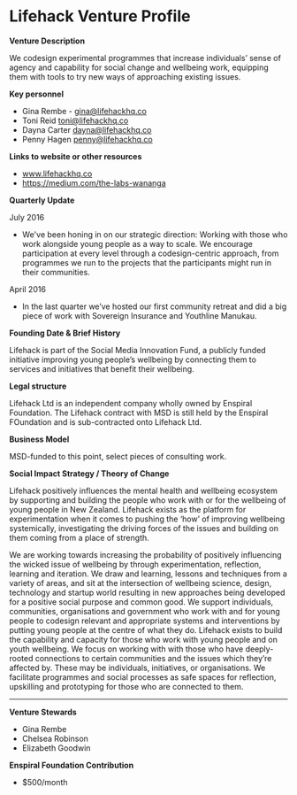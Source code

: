 # Lifehack Venture Profile

**Venture Description**

We codesign experimental programmes that increase individuals’ sense of agency and capability for social change and wellbeing work, equipping them with tools to try new ways of approaching existing issues.

**Key personnel**

* Gina Rembe - gina@lifehackhq.co
* Toni Reid toni@lifehackhq.co
* Dayna Carter dayna@lifehackhq.co
* Penny Hagen penny@lifehackhq.co

**Links to website or other resources**

* www.lifehackhq.co
* https://medium.com/the-labs-wananga

**Quarterly Update**

July 2016 

* We've been honing in on our strategic direction: Working with those who work alongside young people as a way to scale. We encourage participation at every level through a codesign-centric approach, from programmes we run to the projects that the participants might run in their communities.

April 2016 

* In the last quarter we’ve hosted our first community retreat and did a big piece of work with Sovereign Insurance and Youthline Manukau. 

**Founding Date & Brief History**

Lifehack is part of the Social Media Innovation Fund, a publicly funded initiative improving young people’s wellbeing by connecting them to services and initiatives that benefit their wellbeing. 

**Legal structure**

Lifehack Ltd is an independent company wholly owned by Enspiral Foundation. The Lifehack contract with MSD is still held by the Enspiral FOundation and is sub-contracted onto Lifehack Ltd.

**Business Model**

MSD-funded to this point, select pieces of consulting work.

**Social Impact Strategy / Theory of Change**

Lifehack positively influences the mental health and wellbeing ecosystem by supporting and building the people who work with or for the wellbeing of young people in New Zealand.
Lifehack exists as the platform for experimentation when it comes to pushing the ‘how’ of improving wellbeing systemically, investigating the driving forces of the issues and building on them coming from a place of strength. 

We are working towards increasing the probability of positively influencing the wicked issue of wellbeing by through experimentation, reflection, learning and iteration. 
We draw and learning, lessons and techniques from a variety of areas, and sit at the intersection of wellbeing science, design, technology and startup world resulting in new approaches being developed for a positive social purpose and common good.
We support individuals, communities, organisations and government who work with and for young people to codesign relevant and appropriate systems and interventions by putting young people at the centre of what they do. Lifehack exists to build the capability and capacity for those who work with young people and on youth wellbeing. We focus on working with with those who have deeply-rooted connections to certain communities and the issues which they’re affected by. These may be individuals, initiatives, or organisations. We facilitate programmes and social processes as safe spaces for reflection, upskilling and prototyping for those who are connected to them. 

---

**Venture Stewards** 

* Gina Rembe
* Chelsea Robinson
* Elizabeth Goodwin


**Enspiral Foundation Contribution**

* $500/month

